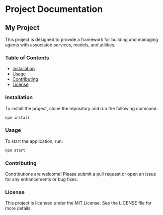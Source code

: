 # Project Documentation

## My Project

This project is designed to provide a framework for building and managing agents with associated services, models, and utilities.

### Table of Contents
- [Installation](#installation)
- [Usage](#usage)
- [Contributing](#contributing)
- [License](#license)

### Installation

To install the project, clone the repository and run the following command:

```bash
npm install
```

### Usage

To start the application, run:

```bash
npm start
```

### Contributing

Contributions are welcome! Please submit a pull request or open an issue for any enhancements or bug fixes.

### License

This project is licensed under the MIT License. See the LICENSE file for more details.